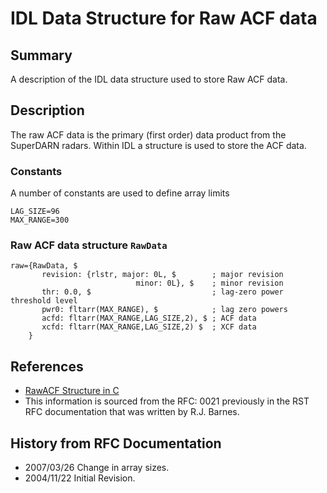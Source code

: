 <!--
(C) copyright 2020 VT SuperDARN, Virginia Polytechnic Institute & State University
author: Kevin Sterne
-->

# IDL Data Structure for Raw ACF data

## Summary

A description of the IDL data structure used to store Raw ACF data.

## Description

The raw ACF data is the primary (first order) data product from the SuperDARN radars. Within IDL a structure is used to store the ACF data.

### Constants

A number of constants are used to define array limits
```
LAG_SIZE=96
MAX_RANGE=300
```

### Raw ACF data structure `RawData`
```
raw={RawData, $
       revision: {rlstr, major: 0L, $        ; major revision 
                            minor: 0L}, $    ; minor revision
       thr: 0.0, $                           ; lag-zero power threshold level
       pwr0: fltarr(MAX_RANGE), $            ; lag zero powers
       acfd: fltarr(MAX_RANGE,LAG_SIZE,2), $ ; ACF data
       xcfd: fltarr(MAX_RANGE,LAG_SIZE,2) $  ; XCF data
    }
```

## References

- [RawACF Structure in C](developers_guide/rawacf_struct_c.md)
- This information is sourced from the RFC: 0021 previously in the RST RFC documentation that was written by R.J. Barnes.

## History from RFC Documentation

- 2007/03/26  Change in array sizes.
- 2004/11/22  Initial Revision.
